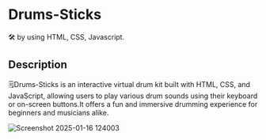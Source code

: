 # Drums-Sticks
🛠️ by using HTML, CSS, Javascript.
## Description
🗒️Drums-Sticks is an interactive virtual drum kit built with HTML, CSS, and JavaScript, allowing users to play various drum sounds using their keyboard or on-screen buttons.It offers a fun and immersive drumming experience for beginners and musicians alike.

![Screenshot 2025-01-16 124003](https://github.com/user-attachments/assets/bfc61751-b950-4d9d-af9b-14e65a0439f4)
